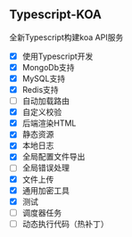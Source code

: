 ## Typescript-KOA

全新Typescript构建koa API服务

- [x] 使用Typescript开发
- [x] MongoDb支持
- [x] MySQL支持
- [x] Redis支持
- [ ] 自动加载路由
- [x] 自定义校验
- [x] 后端渲染HTML
- [x] 静态资源
- [x] 本地日志
- [x] 全局配置文件导出
- [ ] 全局错误处理
- [x] 文件上传
- [x] 通用加密工具
- [x] 测试
- [ ] 调度器任务
- [ ] 动态执行代码（热补丁）